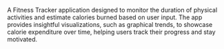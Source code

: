 A Fitness Tracker application designed to monitor the duration of physical activities and estimate calories burned based on user input. The app provides insightful visualizations, such as graphical trends, to showcase calorie expenditure over time, helping users track their progress and stay motivated.

